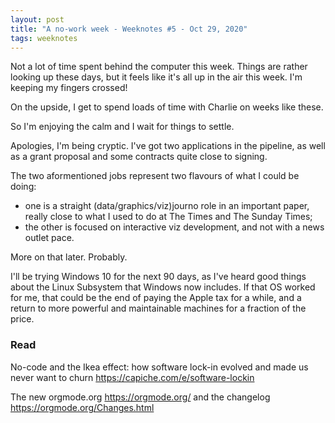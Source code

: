 ```yaml
---
layout: post
title: "A no-work week - Weeknotes #5 - Oct 29, 2020"
tags: weeknotes
---
```


Not a lot of time spent behind the computer this week. Things are rather looking up these days, but it feels like it's all up in the air this week. I'm keeping my fingers crossed!

On the upside, I get to spend loads of time with Charlie on weeks like these.

So I'm enjoying the calm and I wait for things to settle. 

Apologies, I'm being cryptic. I've got two applications in the pipeline, as well as a grant proposal and some contracts quite close to signing.

The two aformentioned jobs represent two flavours of what I could be doing:
+ one is a straight (data/graphics/viz)journo role in an important paper, really close to what I used to do at The Times and The Sunday Times;
+ the other is focused on interactive viz development, and not with a news outlet pace. 

More on that later. Probably.

I'll be trying Windows 10 for the next 90 days, as I've heard good things about the Linux Subsystem that Windows now includes. If that OS worked for me, that could be the end of paying the Apple tax for a while, and a return to more powerful and maintainable machines for a fraction of the price.

### Read
No-code and the Ikea effect: how software lock-in evolved and made us never want to churn
https://capiche.com/e/software-lockin

The new orgmode.org
https://orgmode.org/
and the changelog
https://orgmode.org/Changes.html